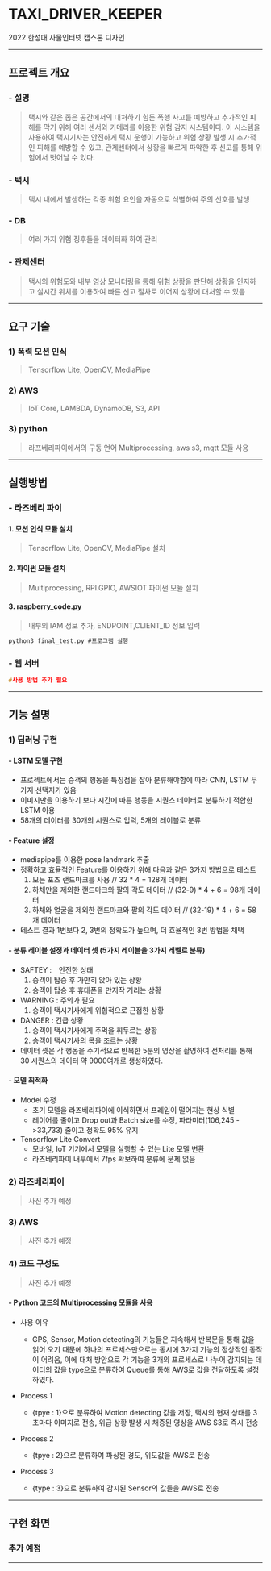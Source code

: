 # TAXI_DRIVER_KEEPER
2022 한성대 사물인터넷 캡스톤 디자인

---
## 프로젝트 개요
### - 설명<br>
> 택시와 같은 좁은 공간에서의 대처하기 힘든 폭행 사고를 예방하고 추가적인 피해를 막기 위해 여러 센서와 카메라를 이용한 위험 감지 시스템이다. 이 시스템을 사용하여 택시기사는 안전하게 택시 운행이 가능하고 위험 상황 발생 시 추가적인 피해를 예방할 수 있고, 관제센터에서 상황을 빠르게 파악한 후 신고를 통해 위험에서 벗어날 수 있다.
### - 택시<br>
> 택시 내에서 발생하는 각종 위험 요인을 자동으로 식별하여 주의 신호를 발생
### - DB<br>
> 여러 가지 위험 징후들을 데이터화 하여 관리
### - 관제센터<br>
> 택시의 위험도와 내부 영상 모니터링을 통해 위험 상황을 판단해 상황을 인지하고 실시간 위치를 이용하여 빠른 신고 절차로 이어져 상황에 대처할 수 있음
---
## 요구 기술
### 1) 폭력 모션 인식
> Tensorflow Lite, OpenCV, MediaPipe
### 2) AWS
> IoT Core, LAMBDA, DynamoDB, S3, API
### 3) python
> 라프베리파이에서의 구동 언어 Multiprocessing, aws s3, mqtt 모듈 사용
---
## 실행방법
### - 라즈베리 파이
#### 1. 모션 인식 모듈 설치
> Tensorflow Lite, OpenCV, MediaPipe 설치
#### 2. 파이썬 모듈 설치
> Multiprocessing, RPI.GPIO, AWSIOT 파이썬 모듈 설치
#### 3. raspberry_code.py
> 내부의 IAM 정보 추가, ENDPOINT,CLIENT_ID 정보 입력 
``` C
python3 final_test.py #프로그램 실행
```
### - 웹 서버
``` C
#사용 방법 추가 필요
```
---
## 기능 설명
### 1) 딥러닝 구현
#### - LSTM 모델 구현
* 프로젝트에서는 승객의 행동을 특징점을 잡아 분류해야함에 따라 CNN, LSTM 두가지 선택지가 있음<br>
* 이미지만을 이용하기 보다 시간에 따른 행동을 시퀀스 데이터로 분류하기 적합한 LSTM 이용<br>
* 58개의 데이터를 30개의 시퀀스로 입력, 5개의 레이블로 분류

#### - Feature 설정
* mediapipe를 이용한 pose landmark 추출<br>
* 정확하고 효율적인 Feature를 이용하기 위해 다음과 같은 3가지 방법으로 테스트
	1. 모든 포즈 랜드마크를 사용 // 32 * 4 = 128개 데이터
	2. 하체만을 제외한 랜드마크와 팔의 각도 데이터 // (32-9) * 4 + 6 = 98개 데이터
	3. 하체와 얼굴을 제외한 랜드마크와 팔의 각도 데이터 // (32-19) * 4 + 6 = 58개 데이터
* 테스트 결과 1번보다 2, 3번의 정확도가 높으며, 더 효율적인 3번 방법을 채택

#### - 분류 레이블 설정과 데이터 셋 (5가지 레이블을 3가지 레벨로 분류)
* SAFTEY :　안전한 상태 
  1. 승객이 탑승 후 가만히 앉아 있는 상황
  2. 승객이 탑승 후 휴대폰을 만지작 거리는 상황
* WARNING : 주의가 필요
  1. 승객이 택시기사에게 위협적으로 근접한 상황
* DANGER : 긴급 상황
  1. 승객이 택시기사에게 주먹을 휘두르는 상황
  2. 승객이 택시기사의 목을 조르는 상황
* 데이터 셋은 각 행동을 주기적으로 반복한 5분의 영상을 촬영하여 전처리를 통해 30 시퀀스의 데이터 약 9000여개로 생성하였다.

#### - 모델 최적화
* Model 수정
  - 초기 모델을 라즈베리파이에 이식하면서 프레임이 떨어지는 현상 식별
  - 레이어를 줄이고 Drop out과 Batch size를 수정, 파라미터(106,245 ->33,733) 줄이고 정확도 95% 유지
* Tensorflow Lite Convert
  - 모바일, IoT 기기에서 모델을 실행할 수 있는 Lite 모델 변환<br>
  - 라즈베리파이 내부에서 7fps 확보하여 분류에 문제 없음
  
### 2) 라즈베리파이
> 사진 추가 예정

### 3) AWS
> 사진 추가 예정

### 4) 코드 구성도
> 사진 추가 예정

#### - Python 코드의 Multiprocessing 모듈을 사용
* 사용 이유
  - GPS, Sensor, Motion detecting의 기능들은 지속해서 반복문을 통해 값을 읽어 오기 때문에 하나의 프로세스만으로는 동시에 3가지 기능의 정상적인 동작이 어려움, 이에 대처 방안으로 각 기능을 3개의 프로세스로 나누어 감지되는 데이터의 값을 type으로 분류하여 Queue를 통해 AWS로 값을 전달하도록 설정하였다.

* Process 1
  - {tpye : 1}으로 분류하여 Motion detecting 값을 저장, 택시의 현재 상태를 3초마다 이미지로 전송, 위급 상황 발생 시 채증된 영상을 AWS S3로 즉시 전송

* Process 2
  - {tpye : 2}으로 분류하여 파싱된 경도, 위도값을 AWS로 전송

* Process 3
  - {type : 3}으로 분류하여 감지된 Sensor의 값들을 AWS로 전송
---
## 구현 화면
### 추가 예정
---
